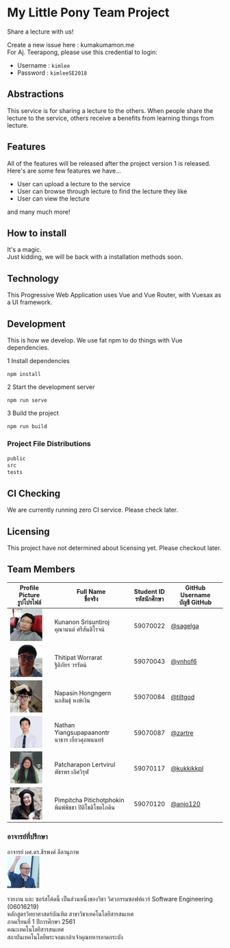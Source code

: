 # My Little Pony Team Project

Share a lecture with us!


Create a new issue here : kumakumamon.me<br>
For Aj. Teerapong, please use this credential to login:

- Username : `kimlee`
- Password : `kimleeSE2018`

## Abstractions
This service is for sharing a lecture to the others. When people share the lecture to the service, others receive a benefits from learning things from lecture.

## Features
All of the features will be released after the project version 1 is released.<br>
Here's are some few features we have...

- User can upload a lecture to the service
- User can browse through lecture to find the lecture they like
- User can view the lecture

and many much more!

## How to install
It's a magic.<br>
Just kidding, we will be back with a installation methods soon.

## Technology
This Progressive Web Application uses Vue and Vue Router, with Vuesax as a UI framework.

## Development
This is how we develop. We use fat npm to do things with Vue dependencies.

1 Install dependencies
```
npm install
```

2 Start the development server
```
npm run serve
```

3 Build the project
```
npm run build
```

### Project File Distributions
```
public
src
tests
```

## CI Checking
We are currently running zero CI service. Please check later.

## Licensing
This project have not determined about licensing yet. Please checkout later.

## Team Members
|Profile Picture<br>รูปโปรไฟล์|Full Name<br>ชื่อจริง|Student ID<br>รหัสนักศึกษา|GitHub Username<br>บัญชี GitHub|
|-|-|-|-|
|<img src="img/profile-pic/59070022.png" height="75px">|Kunanon Srisuntiroj<br>คุณานนต์ ศรีสันติโรจน์|59070022|[@sagelga](https://github.com/sagelga)|
|<img src="img/profile-pic/59070043.png" height="75px">|Thitipat Worrarat<br>ฐิติภัทร วรรัตน์|59070043|[@ynhof6](https://github.com/ynhof6)|
|<img src="img/profile-pic/59070084.png" height="75px">|Napasin Hongngern<br>นภสินธุ์ หงษ์เงิน|59070084|[@tiltgod](https://github.com/tiltgod)|
|<img src="img/profile-pic/59070087.png" height="75px">|Nathan Yiangsupapaanontr<br>นาธาร เยี่ยวศุภพนนทร์|59070087|[@zartre](https://github.com/zartre)|
|<img src="img/profile-pic/59070117.png" height="75px">|Patcharapon Lertvirul<br>พัชรพร เลิศวิรุฬ|59070117|[@kukkikkpl](https://github.com/kukkikkpl)|
|<img src="img/profile-pic/59070120.png" height="75px">|Pimpitcha Pitichotphokin<br>พิมพ์พิชชา ปิติโชติโชคโภคิน|59070120|[@anjo120](https://github.com/)|

### อาจารย์ที่ปรึกษา
อาจารย์ ผศ.ดร.ธีรพงศ์ ลีลานุภาพ<br>
<img src="img/profile-pic/KimLee.jpg" height="75px">

รายงาน และ ซอร์สโค้ดนี้ เป็นส่วนหนึ่งของวิชา วิศวกรรมซอฟท์แวร์ Software Engineering (06016219)<br>
หลักสูตรวิทยาศาสตร์บัณฑิต สาขาวิชาเทคโนโลยีสารสนเทศ<br>
ภาคเรียนที่ 1 ปีการศึกษา 2561<br>
คณะเทคโนโลยีสารสนเทศ<br>
สถาบันเทคโนโลยีพระจอมเกล้าเจ้าคุณทหารลาดกระบัง
